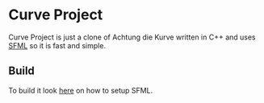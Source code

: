 Curve Project
===================
Curve Project is just a clone of Achtung die Kurve written in C++ and uses [SFML](https://github.com/LaurentGomila/SFML) so it is fast and simple.

Build
-------
To build it look [here](http://sfml-dev.org/tutorials/) on how to setup SFML.
